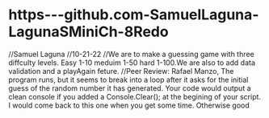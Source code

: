 # https---github.com-SamuelLaguna-LagunaSMiniCh-8Redo
//Samuel Laguna
//10-21-22
//We are to make a guessing game with three diffculty levels. Easy 1-10 meduim 1-50 hard 1-100.We are also to add data validation and a playAgain feture.
//Peer Review: Rafael Manzo, 
    The program runs, but it seems to break into a loop after it asks for the initial guess of the random number it has generated. Your code would output a clean console if you added a Console.Clear(); at the begining of your script. I would come back to this one when you get some time. Otherwise good 
